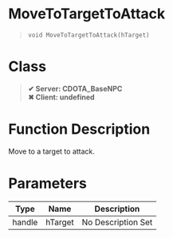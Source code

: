 # MoveToTargetToAttack
> `void MoveToTargetToAttack(hTarget)`
# Class
> __✔ Server: CDOTA_BaseNPC__  
> __✖ Client: undefined__  
# Function Description
Move to a target to attack.
# Parameters
Type|Name|Description
--|--|--
handle|hTarget|No Description Set
